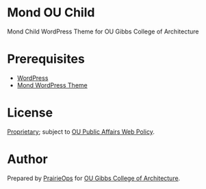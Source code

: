 # Mond OU Child
Mond Child WordPress Theme for OU Gibbs College of Architecture

# Prerequisites
* [WordPress](https://wordpress.org/)
* [Mond WordPress Theme](https://creativemarket.com/mindlessguys/1107482-Mond-Agency-Portfolio-WP-Theme)


# License
[Proprietary](LICENSE); subject to [OU Public Affairs Web Policy](https://www.ou.edu/publicaffairs/webpolicies).


# Author
Prepared by [PrairieOps](https://github.com/PrairieOps) for [OU Gibbs College of Architecture](https://architecture.ou.edu).
